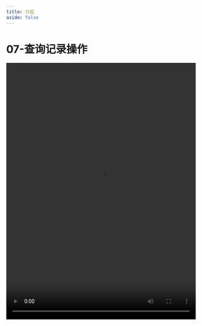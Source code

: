 ```yaml
---
title: 介绍
aside: false
---
```


# 07-查询记录操作

<video autoplay src="http://qn.chinavanes.com/mysql/07-mysql%E6%9F%A5%E8%AF%A2%E8%AE%B0%E5%BD%95%E6%93%8D%E4%BD%9C.mp4" controls controlsList="nodownload" width="100%" height="680"/>

MySQL 查询记录是数据库操作中最常见的任务之一，涉及从数据库中检索满足特定条件的数据。这主要通过执行 SQL 的 SELECT 语句实现。查询操作可简单也可复杂，从检索整个表的数据到精确筛选出满足多个条件的记录均可实现。

基本查询：最简单的查询形式是 SELECT * FROM table_name;，这将返回 table_name 表中的所有记录和列。其中*表示选择所有列。

条件过滤：使用 WHERE 子句添加筛选条件，如 SELECT \* FROM table_name WHERE column_name = 'value';，这将只返回 column_name 等于特定 value 的记录。

排序与限制：通过 ORDER BY 对结果进行排序，LIMIT 限制返回的结果数量，例如 SELECT \* FROM table_name ORDER BY column_name DESC LIMIT 10;将返回按某列降序排列的前 10 条记录。

聚合函数与分组：COUNT(), SUM(), AVG()等聚合函数用于统计分析，结合 GROUP BY 对结果进行分组。

连接查询：当需要从多个相关联的表中获取数据时，可以使用 JOIN 操作，如内连接、左连接、右连接等。
